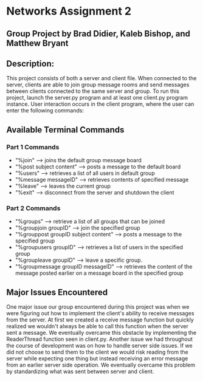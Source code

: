 # Networks Assignment 2

## Group Project by Brad Didier, Kaleb Bishop, and Matthew Bryant

## Description:
This project consists of both a server and client file. When connected to the server, clients are able to join group message rooms and send messages between clients connected to the same server and group. To run this project, launch the server.py program and at least one client.py program instance. User interaction occurs in the client program, where the user can enter the following commands:

## Available Terminal Commands
### Part 1 Commands
- "%join" --> joins the default group message board
- "%post subject content" --> posts a message to the default board
- "%users" --> retrieves a list of all users in default group
- "%message messageID" --> retrieves contents of specified message
- "%leave" --> leaves the current group
- "%exit" --> disconnect from the server and shutdown the client
### Part 2 Commands
- "%groups" --> retrieve a list of all groups that can be joined
- "%groupjoin groupID" --> join the specified group
- "%grouppost groupID subject content" --> posts a message to the specified group
- "%groupusers groupID" --> retrieves a list of users in the specified group
- "%groupleave groupID" --> leave a specific group.
- "%groupmessage groupID messageID" --> retrieves the content of the message posted earlier on a message board in the specified group

## Major Issues Encountered
One major issue our group encountered during this project was when we were figuring out how to implement the client's ability to receive messages from the server. At first we created a receive message function but quickly realized we wouldn't always be able to call this function when the server sent a message. We eventually overcame this obstacle by implementing the ReaderThread function seen in client.py. Another issue we had throughout the course of development was on how to handle server side issues. If we did not choose to send them to the client we would risk reading from the server while expecting one thing but instead receiving an error message from an earlier server side operation. We eventually overcame this problem by standardizing what was sent between server and client.